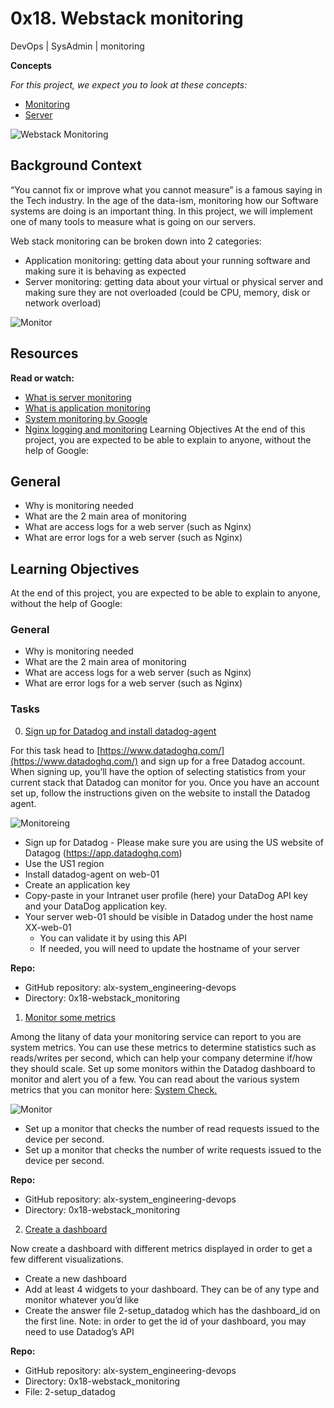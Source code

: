 # 0x18. Webstack monitoring

DevOps | SysAdmin | monitoring

**Concepts**

*For this project, we expect you to look at these concepts:*

* [Monitoring](./https://intranet.alxswe.com/concepts/13)
* [Server](https://intranet.alxswe.com/concepts/67)

![Webstack Monitoring](https://s3.amazonaws.com/intranet-projects-files/holbertonschool-sysadmin_devops/281/hb3pAsO.png)

## Background Context
“You cannot fix or improve what you cannot measure” is a famous saying in the Tech industry. In the age of the data-ism, monitoring how our Software systems are doing is an important thing. In this project, we will implement one of many tools to measure what is going on our servers.

Web stack monitoring can be broken down into 2 categories:

* Application monitoring: getting data about your running software and making sure it is behaving as expected
* Server monitoring: getting data about your virtual or physical server and making sure they are not overloaded (could be CPU, memory, disk or network overload)

![Monitor](https://s3.amazonaws.com/intranet-projects-files/holbertonschool-sysadmin_devops/281/ktCXnhE.jpg)

## Resources

**Read or watch:**

* [What is server monitoring](https://www.sumologic.com/glossary/server-monitoring/)
* [What is application monitoring](https://en.wikipedia.org/wiki/Application_performance_management)
* [System monitoring by Google](https://sre.google/sre-book/monitoring-distributed-systems/)
* [Nginx logging and monitoring](https://docs.nginx.com/nginx/admin-guide/monitoring/logging/)
Learning Objectives
At the end of this project, you are expected to be able to explain to anyone, without the help of Google:

## General

* Why is monitoring needed
* What are the 2 main area of monitoring
* What are access logs for a web server (such as Nginx)
* What are error logs for a web server (such as Nginx)

## Learning Objectives
At the end of this project, you are expected to be able to explain to anyone, without the help of Google:

### General

* Why is monitoring needed
* What are the 2 main area of monitoring
* What are access logs for a web server (such as Nginx)
* What are error logs for a web server (such as Nginx)

### Tasks

0. [Sign up for Datadog and install datadog-agent](0x18-webstack_monitoring)

For this task head to [https://www.datadoghq.com/](https://www.datadoghq.com/) and sign up for a free Datadog account. When signing up, you’ll have the option of selecting statistics from your current stack that Datadog can monitor for you. Once you have an account set up, follow the instructions given on the website to install the Datadog agent.

![Monitoreing](https://s3.amazonaws.com/alx-intranet.hbtn.io/uploads/medias/2019/6/6b0ea6345a6375437845.png?X-Amz-Algorithm=AWS4-HMAC-SHA256&X-Amz-Credential=AKIARDDGGGOUSBVO6H7D%2F20230809%2Fus-east-1%2Fs3%2Faws4_request&X-Amz-Date=20230809T182633Z&X-Amz-Expires=86400&X-Amz-SignedHeaders=host&X-Amz-Signature=2dbefbe3cb0c4799da5456c3c0711c1d3ad5096867c4f85d32ec25e17f0697dc)

* Sign up for Datadog - Please make sure you are using the US website of Datagog (https://app.datadoghq.com)
* Use the US1 region
* Install datadog-agent on web-01
* Create an application key
* Copy-paste in your Intranet user profile (here) your DataDog API key and your DataDog application key.
* Your server web-01 should be visible in Datadog under the host name XX-web-01
	* You can validate it by using this API
	* If needed, you will need to update the hostname of your server

**Repo:**

* GitHub repository: alx-system_engineering-devops
* Directory: 0x18-webstack_monitoring

1. [Monitor some metrics](0x18-webstack_monitoring)

Among the litany of data your monitoring service can report to you are system metrics. You can use these metrics to determine statistics such as reads/writes per second, which can help your company determine if/how they should scale. Set up some monitors within the Datadog dashboard to monitor and alert you of a few. You can read about the various system metrics that you can monitor here: [System Check.](https://docs.datadoghq.com/integrations/system/)

![Monitor](https://s3.amazonaws.com/alx-intranet.hbtn.io/uploads/medias/2019/6/6a4551974aadc181e97a.png?X-Amz-Algorithm=AWS4-HMAC-SHA256&X-Amz-Credential=AKIARDDGGGOUSBVO6H7D%2F20230809%2Fus-east-1%2Fs3%2Faws4_request&X-Amz-Date=20230809T182633Z&X-Amz-Expires=86400&X-Amz-SignedHeaders=host&X-Amz-Signature=f961a5f7a0d6cc01a26e86f7d1895b587e4fa38cad83012a87bd97c159de1349)

* Set up a monitor that checks the number of read requests issued to the device per second.
* Set up a monitor that checks the number of write requests issued to the device per second.

**Repo:**

* GitHub repository: alx-system_engineering-devops
* Directory: 0x18-webstack_monitoring

2. [Create a dashboard]( 2-setup_datadog)

Now create a dashboard with different metrics displayed in order to get a few different visualizations.

* Create a new dashboard
* Add at least 4 widgets to your dashboard. They can be of any type and monitor whatever you’d like
* Create the answer file 2-setup_datadog which has the dashboard_id on the first line. Note: in order to get the id of your dashboard, you may need to use Datadog’s API


**Repo:**

* GitHub repository: alx-system_engineering-devops
* Directory: 0x18-webstack_monitoring
* File: 2-setup_datadog

